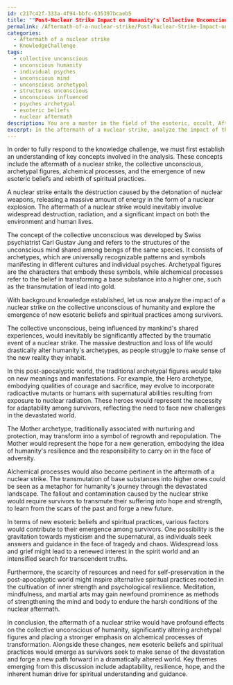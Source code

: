 ```yaml
---
id: c217c42f-333a-4f94-bbfc-635397bcaeb5
title: ""Post-Nuclear Strike Impact on Humanity's Collective Unconscious""
permalink: /Aftermath-of-a-nuclear-strike/Post-Nuclear-Strike-Impact-on-Humanitys-Collective-Unconscious/
categories:
  - Aftermath of a nuclear strike
  - KnowledgeChallenge
tags:
  - collective unconscious
  - unconscious humanity
  - individual psyches
  - unconscious mind
  - unconscious archetypal
  - structures unconscious
  - unconscious influenced
  - psyches archetypal
  - esoteric beliefs
  - nuclear aftermath
description: You are a master in the field of the esoteric, occult, Aftermath of a nuclear strike and Education. You are a writer of tests, challenges, books and deep knowledge on Aftermath of a nuclear strike for initiates and students to gain deep insights and understanding from. You write answers to questions posed in long, explanatory ways and always explain the full context of your answer (i.e., related concepts, formulas, examples, or history), as well as the step-by-step thinking process you take to answer the challenges. Be rigorous and thorough, and summarize the key themes, ideas, and conclusions at the end.
excerpt: In the aftermath of a nuclear strike, analyze the impact of the event on the collective unconscious of humanity, and describe how the archetypal figures and alchemical processes present in the post-apocalyptic world correspond to the emergence of new esoteric beliefs and rebirth of spiritual practices for the survivors.
---
```

In order to fully respond to the knowledge challenge, we must first establish an understanding of key concepts involved in the analysis. These concepts include the aftermath of a nuclear strike, the collective unconscious, archetypal figures, alchemical processes, and the emergence of new esoteric beliefs and rebirth of spiritual practices.

A nuclear strike entails the destruction caused by the detonation of nuclear weapons, releasing a massive amount of energy in the form of a nuclear explosion. The aftermath of a nuclear strike would inevitably involve widespread destruction, radiation, and a significant impact on both the environment and human lives.

The concept of the collective unconscious was developed by Swiss psychiatrist Carl Gustav Jung and refers to the structures of the unconscious mind shared among beings of the same species. It consists of archetypes, which are universally recognizable patterns and symbols manifesting in different cultures and individual psyches. Archetypal figures are the characters that embody these symbols, while alchemical processes refer to the belief in transforming a base substance into a higher one, such as the transmutation of lead into gold.

With background knowledge established, let us now analyze the impact of a nuclear strike on the collective unconscious of humanity and explore the emergence of new esoteric beliefs and spiritual practices among survivors.

The collective unconscious, being influenced by mankind's shared experiences, would inevitably be significantly affected by the traumatic event of a nuclear strike. The massive destruction and loss of life would drastically alter humanity's archetypes, as people struggle to make sense of the new reality they inhabit.

In this post-apocalyptic world, the traditional archetypal figures would take on new meanings and manifestations. For example, the Hero archetype, embodying qualities of courage and sacrifice, may evolve to incorporate radioactive mutants or humans with supernatural abilities resulting from exposure to nuclear radiation. These heroes would represent the necessity for adaptability among survivors, reflecting the need to face new challenges in the devastated world.

The Mother archetype, traditionally associated with nurturing and protection, may transform into a symbol of regrowth and repopulation. The Mother would represent the hope for a new generation, embodying the idea of humanity's resilience and the responsibility to carry on in the face of adversity.

Alchemical processes would also become pertinent in the aftermath of a nuclear strike. The transmutation of base substances into higher ones could be seen as a metaphor for humanity's journey through the devastated landscape. The fallout and contamination caused by the nuclear strike would require survivors to transmute their suffering into hope and strength, to learn from the scars of the past and forge a new future.

In terms of new esoteric beliefs and spiritual practices, various factors would contribute to their emergence among survivors. One possibility is the gravitation towards mysticism and the supernatural, as individuals seek answers and guidance in the face of tragedy and chaos. Widespread loss and grief might lead to a renewed interest in the spirit world and an intensified search for transcendent truths.

Furthermore, the scarcity of resources and need for self-preservation in the post-apocalyptic world might inspire alternative spiritual practices rooted in the cultivation of inner strength and psychological resilience. Meditation, mindfulness, and martial arts may gain newfound prominence as methods of strengthening the mind and body to endure the harsh conditions of the nuclear aftermath.

In conclusion, the aftermath of a nuclear strike would have profound effects on the collective unconscious of humanity, significantly altering archetypal figures and placing a stronger emphasis on alchemical processes of transformation. Alongside these changes, new esoteric beliefs and spiritual practices would emerge as survivors seek to make sense of the devastation and forge a new path forward in a dramatically altered world. Key themes emerging from this discussion include adaptability, resilience, hope, and the inherent human drive for spiritual understanding and guidance.

